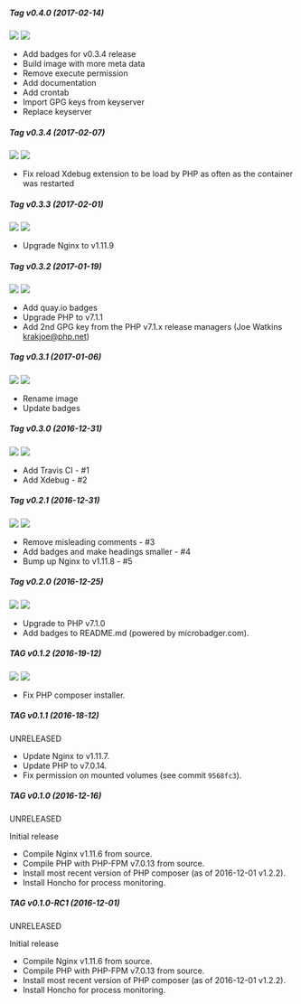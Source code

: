 ##### Tag v0.4.0 (2017-02-14)
[![](https://images.microbadger.com/badges/image/rtucek/nginx-php:v0.4.0.svg)](https://microbadger.com/images/rtucek/nginx-php:v0.4.0 "Get your own image badge on microbadger.com") [![](https://images.microbadger.com/badges/version/rtucek/nginx-php:v0.4.0.svg)](https://microbadger.com/images/rtucek/nginx-php:v0.4.0 "Get your own version badge on microbadger.com")

- Add badges for v0.3.4 release
- Build image with more meta data
- Remove execute permission
- Add documentation
- Add crontab
- Import GPG keys from keyserver
- Replace keyserver

##### Tag v0.3.4 (2017-02-07)
[![](https://images.microbadger.com/badges/image/rtucek/nginx-php:v0.3.4.svg)](https://microbadger.com/images/rtucek/nginx-php:v0.3.4 "Get your own image badge on microbadger.com") [![](https://images.microbadger.com/badges/version/rtucek/nginx-php:v0.3.4.svg)](https://microbadger.com/images/rtucek/nginx-php:v0.3.4 "Get your own version badge on microbadger.com")

- Fix reload Xdebug extension to be load by PHP as often as the container was restarted

##### Tag v0.3.3 (2017-02-01)
[![](https://images.microbadger.com/badges/image/rtucek/nginx-php:v0.3.3.svg)](https://microbadger.com/images/rtucek/nginx-php:v0.3.3 "Get your own image badge on microbadger.com") [![](https://images.microbadger.com/badges/version/rtucek/nginx-php:v0.3.3.svg)](https://microbadger.com/images/rtucek/nginx-php:v0.3.3 "Get your own version badge on microbadger.com")

- Upgrade Nginx to v1.11.9

##### Tag v0.3.2 (2017-01-19)
[![](https://images.microbadger.com/badges/image/rtucek/nginx-php:v0.3.2.svg)](https://microbadger.com/images/rtucek/nginx-php:v0.3.2 "Get your own image badge on microbadger.com") [![](https://images.microbadger.com/badges/version/rtucek/nginx-php:v0.3.2.svg)](https://microbadger.com/images/rtucek/nginx-php:v0.3.2 "Get your own version badge on microbadger.com")

- Add quay.io badges
- Upgrade PHP to v7.1.1
- Add 2nd GPG key from the PHP v7.1.x release managers (Joe Watkins <krakjoe@php.net>)

##### Tag v0.3.1 (2017-01-06)
[![](https://images.microbadger.com/badges/image/rtucek/nginx-php:v0.3.1.svg)](https://microbadger.com/images/rtucek/nginx-php:v0.3.1 "Get your own image badge on microbadger.com") [![](https://images.microbadger.com/badges/version/rtucek/nginx-php:v0.3.1.svg)](https://microbadger.com/images/rtucek/nginx-php:v0.3.1 "Get your own version badge on microbadger.com")

- Rename image
- Update badges

##### Tag v0.3.0 (2016-12-31)
[![](https://images.microbadger.com/badges/image/rtucek/nginx-php:v0.3.0.svg)](https://microbadger.com/images/rtucek/nginx-php:v0.3.0 "Get your own image badge on microbadger.com") [![](https://images.microbadger.com/badges/version/rtucek/nginx-php:v0.3.0.svg)](https://microbadger.com/images/rtucek/nginx-php:v0.3.0 "Get your own version badge on microbadger.com")

- Add Travis CI - #1
- Add Xdebug - #2

##### Tag v0.2.1 (2016-12-31)
[![](https://images.microbadger.com/badges/image/rtucek/nginx-php:v0.2.1.svg)](https://microbadger.com/images/rtucek/nginx-php:v0.2.1 "Get your own image badge on microbadger.com") [![](https://images.microbadger.com/badges/version/rtucek/nginx-php:v0.2.1.svg)](https://microbadger.com/images/rtucek/nginx-php:v0.2.1 "Get your own version badge on microbadger.com")

- Remove misleading comments - #3
- Add badges and make headings smaller - #4
- Bump up Nginx to v1.11.8 - #5

##### Tag v0.2.0 (2016-12-25)
[![](https://images.microbadger.com/badges/image/rtucek/nginx-php:v0.2.0.svg)](https://microbadger.com/images/rtucek/nginx-php:v0.2.0 "Get your own image badge on microbadger.com") [![](https://images.microbadger.com/badges/version/rtucek/nginx-php:v0.2.0.svg)](https://microbadger.com/images/rtucek/nginx-php:v0.2.0 "Get your own version badge on microbadger.com")

- Upgrade to PHP v7.1.0
- Add badges to README.md (powered by microbadger.com).

##### TAG v0.1.2 (2016-19-12)
[![](https://images.microbadger.com/badges/image/rtucek/nginx-php:v0.1.2.svg)](https://microbadger.com/images/rtucek/nginx-php:v0.1.2 "Get your own image badge on microbadger.com") [![](https://images.microbadger.com/badges/version/rtucek/nginx-php:v0.1.2.svg)](https://microbadger.com/images/rtucek/nginx-php:v0.1.2 "Get your own version badge on microbadger.com")

- Fix PHP composer installer.

##### TAG v0.1.1 (2016-18-12)
UNRELEASED

- Update Nginx to v1.11.7.
- Update PHP to v7.0.14.
- Fix permission on mounted volumes (see commit `9568fc3`).

##### TAG v0.1.0 (2016-12-16)
UNRELEASED

Initial release
- Compile Nginx v1.11.6 from source.
- Compile PHP with PHP-FPM v7.0.13 from source.
- Install most recent version of PHP composer (as of 2016-12-01 v1.2.2).
- Install Honcho for process monitoring.

##### TAG v0.1.0-RC1 (2016-12-01)
UNRELEASED

Initial release
- Compile Nginx v1.11.6 from source.
- Compile PHP with PHP-FPM v7.0.13 from source.
- Install most recent version of PHP composer (as of 2016-12-01 v1.2.2).
- Install Honcho for process monitoring.
